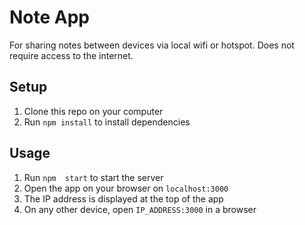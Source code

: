 # Note App
For sharing notes between devices via local wifi or hotspot. Does not require access to the internet.

## Setup
1. Clone this repo on your computer
2. Run `npm install` to install dependencies

## Usage
1. Run `npm  start` to start the server
2. Open the app on your browser on `localhost:3000`
3. The IP address is displayed at the top of the app
4. On any other device, open `IP_ADDRESS:3000` in a browser